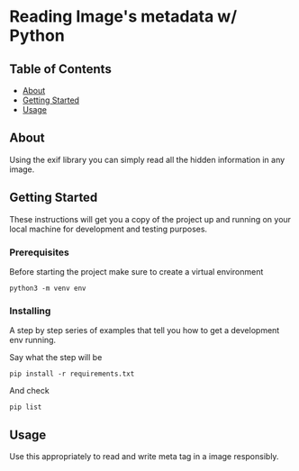 # Reading Image's metadata w/ Python

## Table of Contents

- [About](#about)
- [Getting Started](#getting_started)
- [Usage](#usage)


## About <a name = "about"></a>

Using the exif library you can simply read all the hidden information in any image.

## Getting Started <a name = "getting_started"></a>

These instructions will get you a copy of the project up and running on your local machine for development and testing purposes.

### Prerequisites

Before starting the project make sure to create a virtual environment

```
python3 -m venv env
```

### Installing

A step by step series of examples that tell you how to get a development env running.

Say what the step will be

```
pip install -r requirements.txt
```

And check

```
pip list
```


## Usage <a name = "usage"></a>

Use this appropriately to read and write meta tag in a image responsibly.

